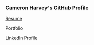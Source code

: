 ### Cameron Harvey's GitHub Profile

<a id="raw-url" href="https://raw.githubusercontent.com/charvey0/charvey0/master/assets/resume.pdf">Resume</a>

Portfolio

LinkedIn Profile
